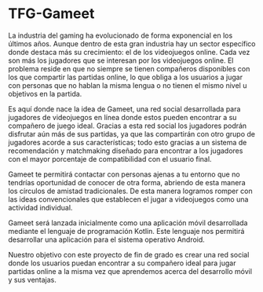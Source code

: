 # TFG-Gameet

La industria del gaming ha evolucionado de forma exponencial en los últimos años. Aunque dentro de esta gran industria hay un sector específico donde destaca más su crecimiento: el de los videojuegos online. Cada vez son más los jugadores que se interesan por los videojuegos online. El problema reside en que no siempre se tienen compañeros disponibles con los que compartir las partidas online, lo que obliga a los usuarios a jugar con personas que no hablan la misma lengua o no tienen el mismo nivel u objetivos en la partida.

Es aquí donde nace la idea de Gameet, una red social desarrollada para jugadores de videojuegos en línea donde estos pueden encontrar a su compañero de juego ideal. Gracias a esta red social los jugadores podrán disfrutar aún más de sus partidas, ya que las compartirán con otro grupo de jugadores acorde a sus características; todo esto gracias a un sistema de recomendación y matchmaking diseñado para encontrar a los jugadores con el mayor porcentaje de compatibilidad con el usuario final.

Gameet te permitirá contactar con personas ajenas a tu entorno que no tendrías oportunidad de conocer de otra forma, abriendo de esta manera los círculos de amistad tradicionales. De esta manera logramos romper con las ideas convencionales que establecen el jugar a videojuegos como una actividad individual.

Gameet será lanzada inicialmente como una aplicación móvil desarrollada mediante el lenguaje de programación Kotlin. Este lenguaje nos permitirá desarrollar una aplicación  para el sistema operativo Android.

Nuestro objetivo con este proyecto de fin de grado es crear una red social donde los usuarios puedan encontrar a su compañero ideal para jugar partidas online a la misma vez que aprendemos acerca del desarrollo móvil y sus ventajas.
